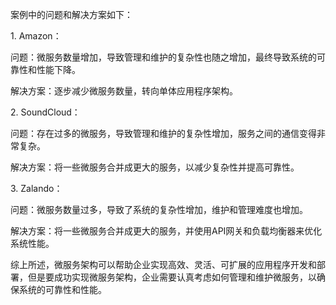 案例中的问题和解决方案如下：  
  
1. Amazon：  
  
问题：微服务数量增加，导致管理和维护的复杂性也随之增加，最终导致系统的可靠性和性能下降。  
  
解决方案：逐步减少微服务数量，转向单体应用程序架构。  
  
2. SoundCloud：  
  
问题：存在过多的微服务，导致管理和维护的复杂性增加，服务之间的通信变得非常复杂。  
  
解决方案：将一些微服务合并成更大的服务，以减少复杂性并提高可靠性。  
  
3. Zalando：  
  
问题：微服务数量过多，导致了系统的复杂性增加，维护和管理难度也增加。  
  
解决方案：将一些微服务合并成更大的服务，并使用API网关和负载均衡器来优化系统性能。  
  
综上所述，微服务架构可以帮助企业实现高效、灵活、可扩展的应用程序开发和部署，但是要成功实现微服务架构，企业需要认真考虑如何管理和维护微服务，以确保系统的可靠性和性能。